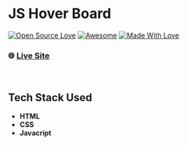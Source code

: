 # JS Hover Board

[![Open Source Love](https://badges.frapsoft.com/os/v2/open-source.svg?v=103)](https://github.com/Abhish7k)
[![Awesome](https://cdn.rawgit.com/sindresorhus/awesome/d7305f38d29fed78fa85652e3a63e154dd8e8829/media/badge.svg)](https://github.com/Abhish7k)
[![Made With Love](https://img.shields.io/badge/Made%20With-Love-orange.svg)](https://github.com/Abhish7k)

### **🌐 [Live Site](https://abhish7k.github.io/JS-Hover-Board/)**

<br>

## Tech Stack Used

- **HTML**
- **CSS**
- **Javacript**
